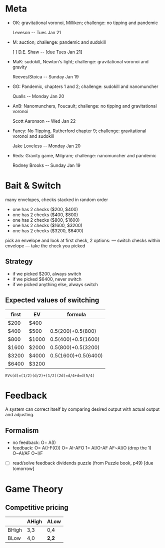 # Meta
- OK: gravitational voronoi, Milliken; challenge: no tipping and pandemic

	Leveson -- Tues Jan 21

- M: auction; challenge: pandemic and sudokill

	[ ] D.E. Shaw -- [due Tues Jan 21]

- MaK: sudokill, Newton's light; challenge: gravitational voronoi and gravity

	Reeves/Stoica -- Sunday Jan 19

- GG: Pandemic, chapters 1 and 2; challenge: sudokill and nanomuncher

	Qualls -- Monday Jan 20

- AnB: Nanomunchers, Foucault; challenge: no tipping and gravitational voronoi

	Scott Aaronson -- Wed Jan 22

- Fancy: No Tipping, Rutherford chapter 9; challenge: gravitational voronoi and sudokill

	Jake Loveless -- Monday Jan 20

- Reds: Gravity game, Milgram; challenge: nanomuncher and pandemic

	Rodney Brooks -- Sunday Jan 19

# Bait & Switch
many envelopes, checks stacked in random order
- one has 2 checks ($200, $400)
- one has 2 checks ($400, $800)
- one has 2 checks ($800, $1600)
- one has 2 checks ($1600, $3200)
- one has 2 checks ($3200, $6400)

pick an envelope and look at first check, 2 options:
— switch checks within envelope
— take the check you picked

## Strategy
- if we picked $200, always switch
- if we picked $6400, never switch
- if we picked anything else, always switch

## Expected values of switching
| first	| EV 	| formula				|
|-------|-------|-----------------------|
| $200 	| $400 	|  						|
| $400 	| $500 	| 0.5(200)+0.5(800) 	|
| $800 	| $1000	| 0.5(400)+0.5(1600) 	|
| $1600 | $2000 | 0.5(800)+0.5(3200) 	|
| $3200 | $4000 | 0.5(1600)+0.5(6400) 	|
| $6400 | $3200 | 						|

	EVs(d)=(1/2)(d/2)+(1/2)(2d)=d/4+d=d(5/4)

# Feedback
A system can correct itself by comparing desired output with actual output and adjusting.

## Formalism
- no feedback: 
	O= A(I)
- feedback:
	O= A(I-F(O))
	O= AI-AFO
	1= AI/O-AF
	AF~AI/O (drop the 1)
	O~AI/AF
	O~I/F

- [ ] read/solve feedback dividends puzzle (from Puzzle book, p49) [due tomorrow]

# Game Theory
## Competitive pricing
|  		| AHigh	| ALow		|
|-------|-------|-----------|
| BHigh	| 3,3	| 0,4		|
| BLow	| 4,0	| **2,2**	|